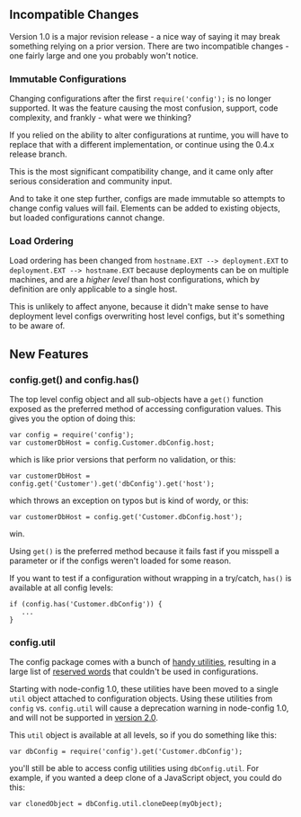 ## Incompatible Changes

Version 1.0 is a major revision release - a nice way of saying it may break something relying on a prior version.  There are two incompatible changes - one fairly large and one you probably won't notice.

### Immutable Configurations

Changing configurations after the first ```require('config');``` is no longer supported.  It was the feature causing the most confusion, support, code complexity, and frankly - what were we thinking?

If you relied on the ability to alter configurations at runtime, you will have to replace that with a different implementation, or continue using the 0.4.x release branch.

This is the most significant compatibility change, and it came only after serious consideration and community input.  

And to take it one step further, configs are made immutable so attempts to change config values will fail. Elements can be added to existing objects, but loaded configurations cannot change.

### Load Ordering

Load ordering has been changed from ```hostname.EXT --> deployment.EXT``` to ```deployment.EXT --> hostname.EXT``` because deployments can be on multiple machines, and are a *higher level* than host configurations, which by definition are only applicable to a single host.

This is unlikely to affect anyone, because it didn't make sense to have deployment level configs overwriting host level configs, but it's something to be aware of.

## New Features

### config.get() and config.has()

The top level config object and all sub-objects have a ```get()``` function exposed as the preferred method of accessing configuration values.  This gives you the option of doing this:
```
var config = require('config');
var customerDbHost = config.Customer.dbConfig.host;
```
which is like prior versions that perform no validation, or this:
```
var customerDbHost = config.get('Customer').get('dbConfig').get('host');
```
which throws an exception on typos but is kind of wordy, or this:
```
var customerDbHost = config.get('Customer.dbConfig.host');
```
win.

Using ```get()``` is the preferred method because it fails fast if you misspell a parameter or if the configs weren't loaded for some reason.

If you want to test if a configuration without wrapping in a try/catch, ```has()``` is available at all config levels:
```
if (config.has('Customer.dbConfig')) { 
   ...
}
```

### config.util

The config package comes with a bunch of [handy utilities](https://github.com/lorenwest/node-config/wiki/Using-Config-Utilities), resulting in a large list of [reserved words](https://github.com/lorenwest/node-config/wiki/Reserved-Words) that couldn't be used in configurations.

Starting with node-config 1.0, these utilities have been moved to a single ```util``` object attached to configuration objects. Using these utilities from ```config``` vs. ```config.util``` will cause a deprecation warning in node-config 1.0, and will not be supported in [version 2.0](https://github.com/lorenwest/node-config/wiki/Future-Compatibility#upcoming-incompatibilities).

This ```util``` object is available at all levels, so if you do something like this:
```
var dbConfig = require('config').get('Customer.dbConfig');
```
you'll still be able to access config utilities using ```dbConfig.util```.  For example, if you wanted a deep clone of a JavaScript object, you could do this:

```
var clonedObject = dbConfig.util.cloneDeep(myObject);
```